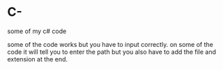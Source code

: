 # C-
some of my c# code 


some of the code works but you have to input correctly.
on some of the code it will tell you to enter the path but you also have to add the file and extension at the end.
